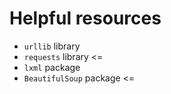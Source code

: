 # Helpful resources

* `urllib` library
* `requests` library <=
* `lxml` package
* `BeautifulSoup` package <=